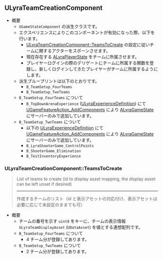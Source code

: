 ## ULyraTeamCreationComponent

* 概要
	* `UGameStateComponent` の派生クラスです。
	* エクスペリエンスによりこのコンポーネントが有効になった際、以下を行います。
		* [ULyraTeamCreationComponent::TeamsToCreate] の設定に従いチームに関するアクターをスポーンさせます。
		* 現在存在する [ALyraPlayerState] をチームに所属させます。
		* プレイヤーログインの際のデリゲートにチームに所属する関数を登録し、新しくログインしてきたプレイヤーがチームに所属するようにします。
	* 派生ブループリントは以下のとおりです。
		* `B_TeamSetup_FourTeams`
		* `B_TeamSetup_TwoTeams`
	* `B_TeamSetup_FourTeams` について
		* `B_TopDownArenaExperience` ([ULyraExperienceDefinition]) にて [UGameFeatureAction_AddComponents] により [ALyraGameState] にサーバーのみで追加しています。
	* `B_TeamSetup_TwoTeams` について
		* 以下の [ULyraExperienceDefinition] にて [UGameFeatureAction_AddComponents] により [ALyraGameState] にサーバーのみで追加しています。
		* `B_LyraShooterGame_ControlPoints`
		* `B_ShooterGame_Elimination`
		* `B_TestInventoryExperience`

### ULyraTeamCreationComponent::TeamsToCreate

> List of teams to create (id to display asset mapping, the display asset can be left unset if desired)  
> 
> ----
> 作成するチームのリスト（id と表示アセットの対応付け、表示アセットは必要に応じて未設定のままでも可）

* 概要
	* チームの番号を示す `uint8` をキーに、チームの表示情報 `ULyraTeamDisplayAsset` (`UDataAsset`) を値とする連想配列です。
	* `B_TeamSetup_FourTeams` について
		* 4 チーム分が登録してあります。
	* `B_TeamSetup_TwoTeams` について
		* 2 チーム分が登録してあります。


<!--- ページ内のリンク --->

<!--- 自前の画像へのリンク --->

<!--- generated --->
[ULyraTeamCreationComponent::TeamsToCreate]: ../../Lyra/Etc/ULyraTeamCreationComponent.md#ulyrateamcreationcomponentteamstocreate
[ULyraExperienceDefinition]: ../../Lyra/Experience/ULyraExperienceDefinition.md#ulyraexperiencedefinition
[ALyraGameState]: ../../Lyra/GameplayFramework/ALyraGameState.md#alyragamestate
[ALyraPlayerState]: ../../Lyra/GameplayFramework/ALyraPlayerState.md#alyraplayerstate
[UGameFeatureAction_AddComponents]: ../../UE/GameFeature/UGameFeatureAction_AddComponents.md#ugamefeatureactionaddcomponents
